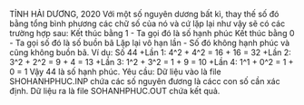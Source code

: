 TỈNH HẢI DƯƠNG, 2020
Với một số nguyên dương bất kì, thay thế số đó bằng tổng bình phương các chữ số của nó và cứ lặp lại như vậy sẽ có các trường hợp sau:
Kết thúc bằng 1 - Ta gọi đó là số hạnh phúc
Kết thúc bằng 0 - Ta gọi số đó là số buồn bã
Lặp lại vô hạn lần - Số đó không hạnh phúc và cũng không buồn bã.
Ví dụ:
Số 44
+Lần 1: 4^2 + 4^2 = 16 + 16 = 32
+Lần 2: 3^2 + 2^2 = 9 + 4 = 13
+Lần 3: 1^2 + 3^2 = 1 + 9 = 10
+Lần 4: 1^1 + 0^2 = 1 + 0 = 1
Vậy 44 là số hạnh phúc.
Yêu cầu:
Dữ liệu vào là file SHOHANHPHUC.INP chứa các số nguyên đương là cácc con số cần xác định.
Dữ liệu ra là file SOHANHPHUC.OUT chứa kết quả.